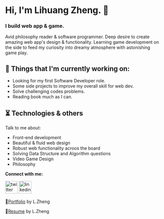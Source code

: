 # Hi, I'm Lihuang Zheng. 👋 

### I build web app & game.

Avid philosophy reader & software programmer. Deep desire to create amazing web app's design & functionality. Learning game development on the side to feed my curiosity into dreamy atmosphere with astonishing game play.

## 🎯 Things that I'm currently working on: 
* Looking for my first Software Developer role.
* Some side projects to improve my overall skill for web dev.
* Solve challenging codes problems.
* Reading book much as I can.
 
## ⏳ Technologies & others
Talk to me about:
* Front-end development
* Beautiful & fluid web design
* Robust web functionality acroos the board
* Solving Data Structure and Algorithm questions
* Video Game Design
* Philosophy

**Connect with me:**
<p align="left">
  <a href="https://twitter.com/lihuangzn" target="blank"><img src="https://img.icons8.com/cotton/64/000000/twitter.png" alt="twitter" height="40" width="40" /></a>
  <a href="https://www.linkedin.com/in/lihuang-zheng/" target="blank"><img src="https://img.icons8.com/cute-clipart/64/000000/linkedin.png" alt="linkedin" height="40" width="40" /></a>
</p>


📃[Portfolio](https://lihuang-zheng.github.io/) by L.Zheng

📑[Resume](https://en.wikipedia.org/wiki/HTTP_404) by L.Zheng
